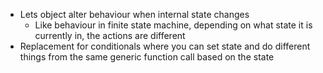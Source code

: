 - Lets object alter behaviour when internal state changes
	- Like behaviour in finite state machine, depending on what state it is currently in, the actions are different
- Replacement for conditionals where you can set state and do different things from the same generic function call based on the state